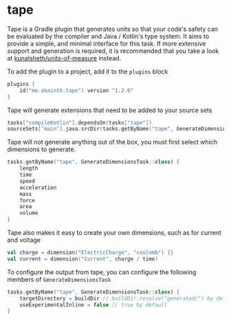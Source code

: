 # tape

Tape is a Gradle plugin that generates units so that your code's safety can be evaluated by the compiler and Java /
Kotlin's type system. It aims to provide a simple, and minimal interface for this task. If more extensive support and generation is required, it is recommended that you take a look at [kunalsheth/units-of-measure](https://github.com/kunalsheth/units-of-measure) instead.

To add the plugin to a project, add it to the `plugins` block

```kotlin
plugins {
    id("me.akainth.tape") version "1.2.0"
}
```

Tape will generate extensions that need to be added to your source sets

~~~kotlin
tasks["compileKotlin"].dependsOn(tasks["tape"])
sourceSets["main"].java.srcDir(tasks.getByName("tape", GenerateDimensionsTask::class).targetDirectory)
~~~

Tape will not generate anything out of the box, you must first select which dimensions to generate.

```kotlin
tasks.getByName("tape", GenerateDimensionsTask::class) {
    length
    time
    speed
    acceleration
    mass
    force
    area
    volume
}
```

Tape also makes it easy to create your own dimensions, such as for current and voltage

```kotlin
val charge = dimension("ElectricCharge", "coulomb") {}
val current = dimension("Current", charge / time)
```

To configure the output from tape, you can configure the following members of `GenerateDimensionsTask`
~~~kotlin
tasks.getByName("tape", GenerateDimensionsTask::class) {
    targetDirectory = buildDir // buildDir.resolve("generated/") by default
    useExperimentalInline = false // true by default
}
~~~